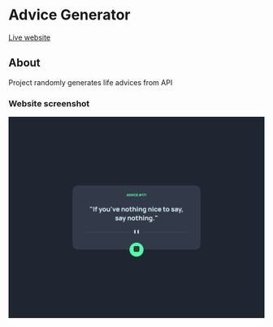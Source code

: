# Advice Generator

[Live website](https://www.google.com)

## About <a name = "about"></a>

Project randomly generates life advices from API


### Website screenshot

![website screenshot](./images/ss/advicegen.png)

